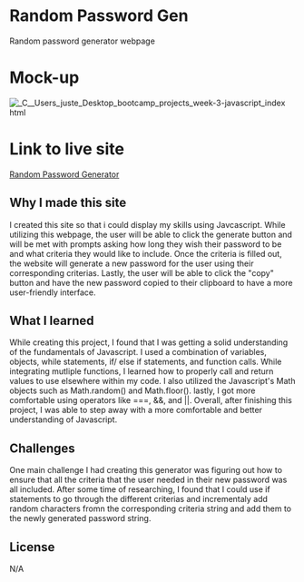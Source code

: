 # Random Password Gen

Random password generator webpage

# Mock-up
![_C__Users_juste_Desktop_bootcamp_projects_week-3-javascript_index html](https://user-images.githubusercontent.com/55112932/226471714-84de92e7-e21a-4767-9a68-37a7f41a7418.png)

# Link to live site
[Random Password Generator](https://frostyfaust.github.io/Random-Password-Gen/)

## Why I made this site
I created this site so that i could display my skills using Javcascript. While utilizing this webpage, the user will be able to click the generate button and will be met with prompts asking how long they wish their password to be and what criteria they would like to include. Once the criteria is filled out, the website will generate a new password for the user using their corresponding criterias. Lastly, the user will be able to click the "copy" button and have the new password copied to their clipboard to have a more user-friendly interface.


## What I learned
While creating this project, I found that I was getting a solid understanding of the fundamentals of Javascript. I used a combination of variables, objects, while statements, if/ else if statements, and function calls. While integrating mutliple functions, I learned how to properly call and return values to use elsewhere within my code. I also utilized the Javascript's Math objects such as Math.random() and Math.floor(). lastly, I got more comfortable using operators like ===, &&, and ||. Overall, after finishing this project, I was able to step away with a more comfortable and better understanding of Javascript.


## Challenges 
One main challenge I had creating this generator was figuring out how to ensure that all the criteria that the user needed in their new password was all included. After some time of researching, I found that I could use if statements to go through the different criterias and incrementaly add random characters fromn the corresponding criteria string and add them to the newly generated password string. 


## License
N/A
